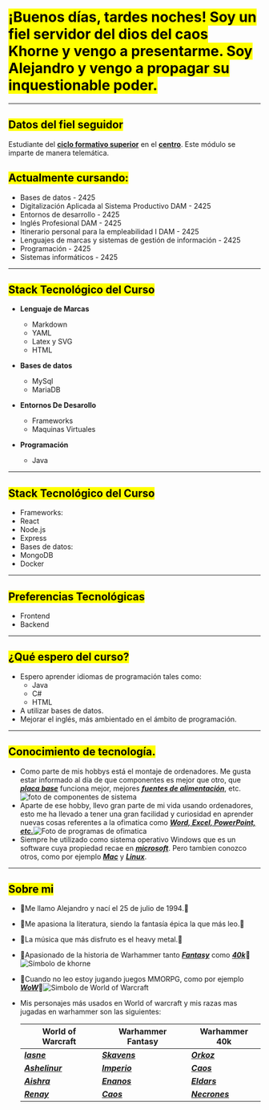 # <mark>¡Buenos días, tardes noches! Soy un fiel servidor del dios del caos Khorne y vengo a presentarme. Soy Alejandro y vengo a propagar su inquestionable poder.</mark>
---
## <mark>Datos del fiel seguidor</mark>

Estudiante del [**ciclo formativo superior**](https://llegarasalto.com/guiafp/ciclos/IFC-322.html) en el [**centro**](https://www.ieslosalbares.es). Este módulo se imparte de manera telemática.

## <mark>Actualmente cursando: </mark>

- Bases de datos - 2425
- Digitalización Aplicada al Sistema Productivo DAM - 2425
- Entornos de desarrollo - 2425
- Inglés Profesional DAM - 2425
- Itinerario personal para la empleabilidad I DAM - 2425
- Lenguajes de marcas y sistemas de gestión de información - 2425
- Programación - 2425
- Sistemas informáticos - 2425
---
## <mark>Stack Tecnológico del Curso</mark>

- **Lenguaje de Marcas**
  - Markdown
  - YAML
  - Latex y SVG
  - HTML

- **Bases de datos**
  - MySql
  - MariaDB
 
 - **Entornos De Desarollo**
   - Frameworks
   - Maquinas Virtuales

 - **Programación**
   - Java
---
## <mark>Stack Tecnológico del Curso<mark/>
- Frameworks:
- React
- Node.js
- Express
- Bases de datos:
- MongoDB
- Docker
---
## <mark>Preferencias Tecnológicas</mark>
- Frontend
- Backend
---
## <mark>¿Qué espero del curso?</mark>

- Espero aprender idiomas de programación tales como:
  - Java
  - C#
  - HTML
- A utilizar bases de datos.
- Mejorar el inglés, más ambientado en el ámbito de programación.
  
---
  ## <mark>Conocimiento de tecnología.</mark>

  - Como parte de mis hobbys está el montaje de ordenadores. Me gusta estar informado al día de que componentes es mejor que otro, que [***placa base***](https://es.wikipedia.org/wiki/Placa_base) funciona mejor, mejores [***fuentes de alimentación***](https://es.wikipedia.org/wiki/Fuente_de_alimentación), etc. ![foto de componentes de sistema](https://gamerpc.es/wp-content/uploads/2019/01/mejores-cajas-pc.jpg)
  - Aparte de ese hobby, llevo gran parte de mi vida usando ordenadores, esto me ha llevado a tener una gran facilidad y curiosidad en aprender nuevas cosas referentes a la ofimatica como [***Word, Excel, PowerPoint, etc.***](https://www.office.com)![Foto de programas de ofimatica](https://fernandojuca.com/wp-content/uploads/2021/08/office.jpg)
  - Siempre he utilizado como sistema operativo Windows que es un software cuya propiedad recae en [***microsoft***](https://www.microsoft.com/es-es/). Pero tambien conozco otros, como por ejemplo [***Mac***](https://www.apple.com/es/mac/?afid=p238%7Cs3IBCc5N1-dc_mtid_209252ne39945_pcrid_719081250646_pgrid_178111285148_pexid__ptid_kwd-11468290_&cid=wwa-es-kwgo-mac-slid---productid--Core-Mac-Announce-) y [***Linux***](https://www.linux.org/#google_vignette).

---  
## <mark>Sobre mi</mark>
- :imp:Me llamo Alejandro y nací el 25 de julio de 1994.:imp:
- :imp:Me apasiona la literatura, siendo la fantasía épica la que más leo.:imp:
- :imp:La música que más disfruto es el heavy metal.:imp:
- :imp:Apasionado de la historia de Warhammer tanto [***Fantasy***](https://warhammerfantasy.fandom.com/wiki/The_End_Times) como [***40k***](https://warhammer40k.fandom.com/wiki/Horus_Heresy):imp:![Símbolo de khorne](https://i.pinimg.com/originals/44/34/66/443466e417d470e091616c8e7623417b.jpg)
- :imp:Cuando no leo estoy jugando juegos MMORPG, como por ejemplo [***WoW***](https://worldofwarcraft.blizzard.com/es-es/):imp:![Simbolo de World of Warcraft](https://blz-contentstack-images.akamaized.net/v3/assets/bltf408a0557f4e4998/blt550de4965b72a19e/60d38b911aa3190f6b80e14d/38841-1.png?imwidth=320&imdensity=2.625)
- Mis personajes más usados en World of warcraft y mis razas mas jugadas en warhammer son las siguientes:

    | **World of Warcraft** | **Warhammer Fantasy** | **Warhammer 40k** |
    | ----------------------| ----------------------| ----------------- |
    | [***Iasne***](https://worldofwarcraft.blizzard.com/es-es/character/eu/zuljin/iasne)                 | [***Skavens***](https://warhammerfantasy.fandom.com/wiki/Skaven)               | [***Orkoz***](https://warhammer40k.fandom.com/wiki/Orks)             |
    | [***Ashelinur***](https://worldofwarcraft.blizzard.com/es-es/character/eu/zuljin/ashelinur)             | [***Imperio***](https://warhammerfantasy.fandom.com/wiki/The_Empire)               | [***Caos***](https://warhammer40k.fandom.com/wiki/Chaos?so=search)              | 
    | [***Aishra*** ](https://worldofwarcraft.blizzard.com/es-es/character/eu/zuljin/aishra)                | [***Enanos***](https://warhammerfantasy.fandom.com/wiki/Dwarfs?so=search)                | [***Eldars***](https://warhammer40k.fandom.com/wiki/Aeldari_Empire)            |
    | [***Renay***](https://worldofwarcraft.blizzard.com/es-es/character/eu/zuljin/renay)                 | [***Caos***](https://warhammerfantasy.fandom.com/wiki/Chaos?so=search)                  | [***Necrones***](https://warhammer40k.fandom.com/wiki/Necrons?so=search)          | 

